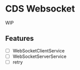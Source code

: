 # CDS Websocket

WIP

## Features

- [ ] WebSocketClientService
- [ ] WebSocketServerService
- [ ] retry